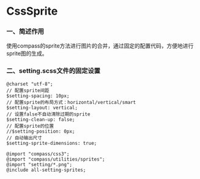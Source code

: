# CssSprite

### 一、简述作用<br />

使用compass的sprite方法进行图片的合并，通过固定的配置代码，方便地进行sprite图的生成。

### 二、setting.scss文件的固定设置<br />

    @charset "utf-8";
    // 配置sprite间距
    $setting-spacing: 10px;
    // 配置sprite的布局方式：horizontal/vertical/smart
    $setting-layout: vertical;
    // 设置false不自动清除过期的sprite
    $setting-clean-up: false;
    // 配置sprite的位置
    //$setting-position: 0px;
    // 自动输出尺寸
    $setting-sprite-dimensions: true;
    
    @import "compass/css3";
    @import "compass/utilities/sprites";
    @import "setting/*.png";
    @include all-setting-sprites;
